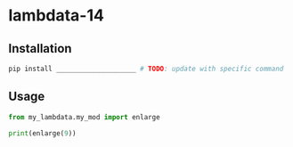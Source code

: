 # lambdata-14

## Installation

```sh
pip install ____________________ # TODO: update with specific command
```

## Usage

```py
from my_lambdata.my_mod import enlarge

print(enlarge(9))
```
